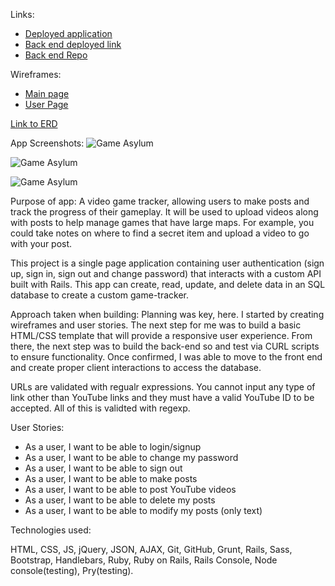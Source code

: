 Links:
* [Deployed application](https://sstone72389.github.io/game-tracker-client/)
* [Back end deployed link](https://tranquil-coast-56887.herokuapp.com/)
* [Back end Repo](https://github.com/sstone72389/game-tracker-back-end)


Wireframes:
* [Main page](http://res.cloudinary.com/dfu4pwocw/image/upload/v1497533054/image1_u6hasv.jpg)
* [User Page](http://res.cloudinary.com/dfu4pwocw/image/upload/v1497194427/USER_WF_unzi84.jpg)

[Link to ERD](http://res.cloudinary.com/dfu4pwocw/image/upload/v1497533892/image1-1_hs2aqo.jpg)

App Screenshots: ![Game Asylum](http://res.cloudinary.com/dfu4pwocw/image/upload/v1497569096/Screen_Shot_2017-06-15_at_7.24.37_PM_bm5vst.png "Main Page")

![Game Asylum](http://res.cloudinary.com/dfu4pwocw/image/upload/v1498002996/Screen_Shot_2017-06-20_at_7.56.08_PM_qpgzaz.png "Logged in")

![Game Asylum](http://res.cloudinary.com/dfu4pwocw/image/upload/v1497543994/Screen_Shot_2017-06-15_at_12.24.08_PM_czflaz.png "Content")

Purpose of app: A video game tracker, allowing users to make posts and track the progress of their gameplay. It will be used to upload videos along with posts to help manage games that have large maps. For example, you could take notes on where to find a secret item and upload a video to go with your post.

This project is a single page application containing user authentication (sign up, sign in, sign out and change password) that interacts with a custom API built with Rails. This app can create, read, update, and delete data in an SQL database to create a custom game-tracker.

Approach taken when building: Planning was key, here. I started by creating wireframes and user stories. The next step for me was to build a basic HTML/CSS template that will provide a responsive user experience. From there, the next step was to build the back-end so and test via CURL scripts to ensure functionality. Once confirmed, I was able to move to the front end and create proper client interactions to access the database.

URLs are validated with regualr expressions. You cannot input any type of link other than YouTube links and they must have a valid YouTube ID to be accepted. All of this is validted with regexp.

User Stories:
* As a user, I want to be able to login/signup
* As a user, I want to be able to change my password
* As a user, I want to be able to sign out
* As a user, I want to be able to make posts
* As a user, I want to be able to post YouTube videos
* As a user, I want to be able to delete my posts
* As a user, I want to be able to modify my posts (only text)

Technologies used:

HTML, CSS, JS, jQuery, JSON, AJAX, Git, GitHub, Grunt, Rails, Sass, Bootstrap, Handlebars, Ruby, Ruby on Rails, Rails Console, Node console(testing), Pry(testing).
